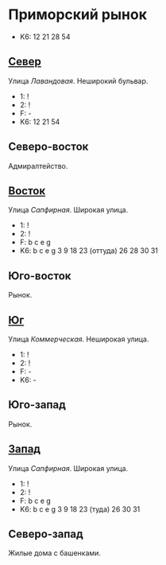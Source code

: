 # Приморский рынок

* K6:   12  21  28  54

## [Север](./595070.md)

Улица *Лавандовая*.
Неширокий бульвар.

* 1:    !
* 2:    !
* F:    -
* K6:   12  21  54

## Северо-восток

Адмиралтейство.

## [Восток](./596080.md)

Улица *Сапфирная*.
Широкая улица.

* 1:    !
* 2:    !
* F:    b   c   e   g
* K6:   b   c   e   g
        3   9   18  23 (оттуда) 26  28  30  31

## Юго-восток

Рынок.

## [Юг](./595085.md)

Улица *Коммерческая*.
Неширокая улица.

* 1:    !
* 2:    !
* F:    -
* K6:   -

## Юго-запад

Рынок.

## [Запад](./592080.md)

Улица *Сапфирная*.
Широкая улица.

* 1:    !
* 2:    !
* F:    b   c   e   g
* K6:   b   c   e   g
        3   9   18  23 (туда)   26  30  31

## Северо-запад

Жилые дома с башенками.
